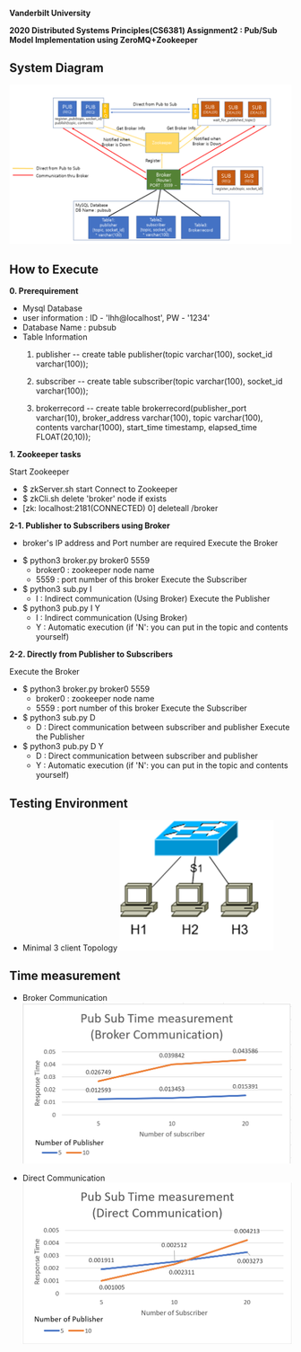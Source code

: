 **Vanderbilt University**

**2020 Distributed Systems Principles(CS6381) Assignment2 : Pub/Sub Model Implementation using ZeroMQ+Zookeeper**

## System Diagram
![SystemDiagram](SystemDiagramV3.png)

## How to Execute
**0. Prerequirement**
 - Mysql Database
  - user information : ID - 'lhh@localhost', PW - '1234'
  - Database Name : pubsub
  - Table Information
     1. publisher
        -- create table publisher(topic varchar(100), socket_id varchar(100));
        
     2. subscriber
        -- create table subscriber(topic varchar(100), socket_id varchar(100));
  
     3. brokerrecord
        -- create table brokerrecord(publisher_port varchar(10), broker_address varchar(100), topic varchar(100), contents varchar(1000), start_time timestamp, elapsed_time FLOAT(20,10));


**1. Zookeeper tasks**
 
 Start Zookeeper
 - $ zkServer.sh start
 Connect to Zookeeper
 - $ zkCli.sh
 delete 'broker' node if exists
 - [zk: localhost:2181(CONNECTED) 0] deleteall /broker
 
 
**2-1. Publisher to Subscribers using Broker**

* broker's IP address and Port number are required
 Execute the Broker
 - $ python3 broker.py broker0 5559
     - broker0 : zookeeper node name
     - 5559 : port number of this broker
 Execute the Subscriber
 - $ python3 sub.py I
     - I : Indirect communication (Using Broker)
 Execute the Publisher
 - $ python3 pub.py I Y
     - I : Indirect communication (Using Broker)
     - Y : Automatic execution (if 'N': you can put in the topic and contents yourself)


**2-2. Directly from Publisher to Subscribers**

 Execute the Broker
 - $ python3 broker.py broker0 5559
     - broker0 : zookeeper node name
     - 5559 : port number of this broker
 Execute the Subscriber
 - $ python3 sub.py D
     - D : Direct communication between subscriber and publisher
 Execute the Publisher
 - $ python3 pub.py D Y
     - D : Direct communication between subscriber and publisher
     - Y : Automatic execution (if 'N': you can put in the topic and contents yourself)
 
 
 ## Testing Environment
 
  - Minimal 3 client Topology
  ![Topology](Topology.png)
  
 ## Time measurement
 * Broker Communication
![TimeMeasurement](TimeMeasurement1.png)

 * Direct Communication
![TimeMeasurement](TimeMeasurement2.png)
